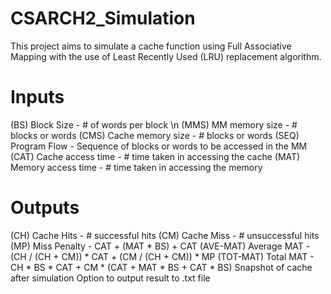 # CSARCH2_Simulation

This project aims to simulate a cache function using Full Associative Mapping 
with the use of Least Recently Used (LRU) replacement algorithm.

# Inputs
(BS) Block Size           - # of words per block \n
(MMS) MM memory size      - # blocks or words
(CMS) Cache memory size   - # blocks or words
(SEQ) Program Flow        - Sequence of blocks or words to be accessed in the MM
(CAT) Cache access time   - # time taken in accessing the cache
(MAT) Memory access time  - # time taken in accessing the memory

# Outputs
(CH) Cache Hits        - # successful hits
(CM) Cache Miss        - # unsuccessful hits
(MP) Miss Penalty      - CAT + (MAT * BS) + CAT
(AVE-MAT) Average MAT  - (CH / (CH + CM)) * CAT + (CM / (CH + CM)) * MP
(TOT-MAT) Total MAT    - CH * BS * CAT + CM * (CAT + MAT * BS  + CAT * BS)
Snapshot of cache after simulation
Option to output result to .txt file
